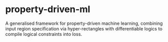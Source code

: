# property-driven-ml
A generalised framework for property-driven machine learning, combining input region specification via hyper-rectangles with differentiable logics to compile logical constraints into loss.

